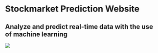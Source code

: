 ﻿# Stockmarket Prediction Website
 ## Analyze and predict real-time data with the use of machine learning
 
 ![](https://github.com/jbacl/myrender-stockmarket-app/blob/main/src/assets/stonks_gif.gif)
